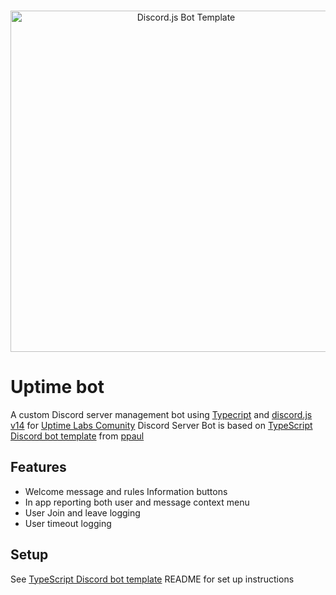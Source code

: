 <div align="center">
  <br />
  <p>
    <img src="https://i.imgur.com/LAV5caA.png" width="546" alt="Discord.js Bot Template" />
  </p>
</div>

# Uptime bot

A custom Discord server management bot using [Typecript](https://github.com/microsoft/TypeScript/releases/tag/v5.0.4) and [discord.js v14](https://github.com/discordjs/discord.js/releases/tag/14.9.0) for [Uptime Labs Comunity](https://discord.gg/uptime-lab-952334175501946902) Discord Server
Bot is based on [TypeScript Discord bot template](https://github.com/ppauel/typescript-discord-bot) from [ppaul](https://github.com/ppauel)

## Features

- Welcome message and rules Information buttons
- In app reporting both user and message context menu
- User Join and leave logging
- User timeout logging

## Setup

See [TypeScript Discord bot template](https://github.com/ppauel/typescript-discord-bot) README for set up instructions
